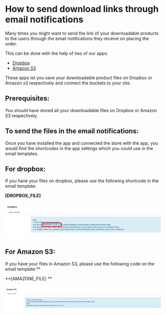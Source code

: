 # How to send download links through email notifications

Many times you might want to send the link of your downloadable products to the users through the email notifications they receive on placing the order.

This can be done with the help of two of our apps:

*  [Dropbox](https://www.j2store.org/extensions/apps/dropbox.html)
*  [Amazon S3](https://www.j2store.org/extensions/apps/amazon-s3.html)

These apps let you save your downloadable product files on Dropbox or Amazon s3 respectively and connect the buckets to your site.

## Prerequisites: <a id="prerequisites"></a>

You should have stored all your downloadable files on Dropbox or Amazon S3 respectively.

## To send the files in the email notifications: <a id="to-send-the-files-in-the-email-notifications"></a>

Once you have installed the app and connected the store with the app, you would find the shortcodes in the app settings which you could use in the email templates.

## For dropbox: <a id="for-dropbox"></a>

If you have your files on dropbox, please use the following shortcode in the email template:

**\[DROPBOX\_FILE\]**

 

![Link](https://raw.githubusercontent.com/j2store/doc-images/master/apps/how-to-send-download-link/Dropbox.png)

## For Amazon S3: <a id="for-amazon-s3"></a>

If you have your files in Amazon S3, please use the following code on the email template:\*\*

\*\*\[AMAZONE\_FILE\] \*\*

 

![Amazon s3](https://raw.githubusercontent.com/j2store/doc-images/master/apps/how-to-send-download-link/Amazons3.png)

